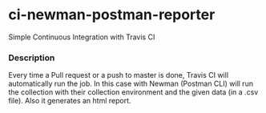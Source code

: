 # ci-newman-postman-reporter
Simple Continuous Integration with Travis CI

### Description
Every time a Pull request or a push to master is done, Travis CI will automatically run the job. 
In this case with Newman (Postman CLI) will run the collection with their collection environment and the given data (in a .csv file).
Also it generates an html report.
